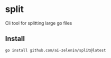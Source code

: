 # split
Cli tool for splitting large go files


## Install 
```shell
go install github.com/ai-zelenin/split@latest
```